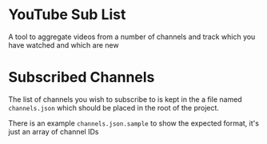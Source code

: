 # YouTube Sub List

A tool to aggregate videos from a number of channels and track which you have watched and which are new

# Subscribed Channels

The list of channels you wish to subscribe to is kept in the a file named `channels.json` which should be placed in the root of the project.

There is an example `channels.json.sample` to show the expected format, it's just an array of channel IDs
